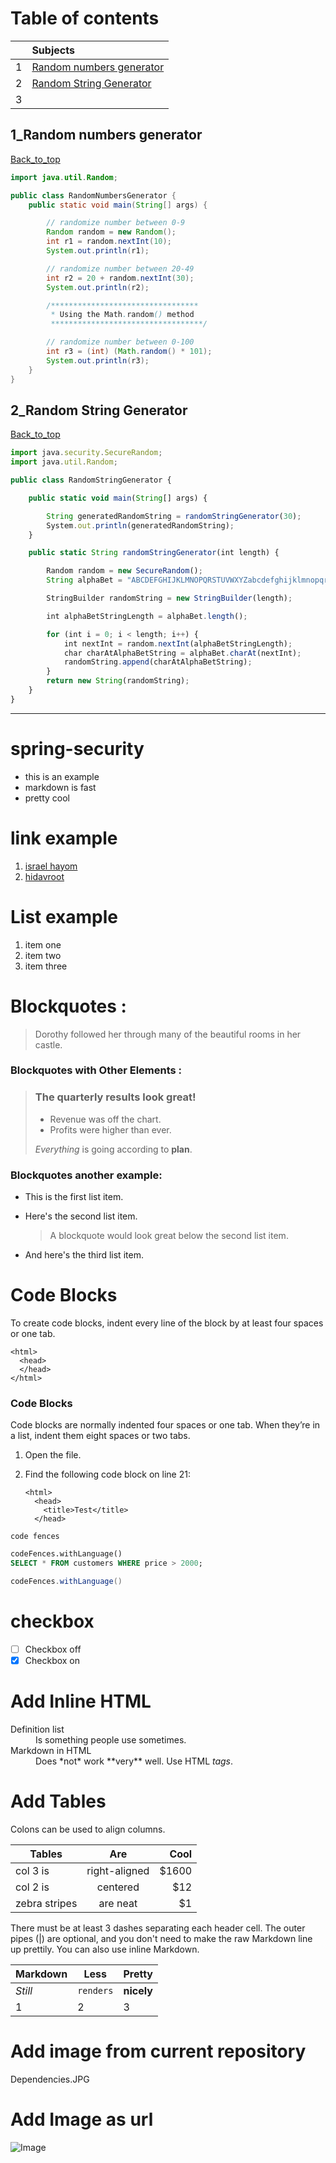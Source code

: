 # Table of contents


|     |  Subjects                                             |
|:---:|:--------------------------------------------------------| 
|  1  |[Random numbers generator](#1_Random-Numbers-Generator)    | 
|  2  |[Random String Generator](#2_Random-String-Generator)      |   
|  3  |                                                         |   


## 1_Random numbers generator

[Back_to_top](#Table-of-contents)
```java
import java.util.Random;

public class RandomNumbersGenerator {
	public static void main(String[] args) {

		// randomize number between 0-9
		Random random = new Random();
		int r1 = random.nextInt(10);
		System.out.println(r1);

		// randomize number between 20-49
		int r2 = 20 + random.nextInt(30);
		System.out.println(r2);

		/*********************************
		 * Using the Math.random() method
		 **********************************/

		// randomize number between 0-100
		int r3 = (int) (Math.random() * 101);
		System.out.println(r3);
	}
}
```
## 2_Random String Generator

[Back_to_top](#Table-of-contents)
```js
import java.security.SecureRandom;
import java.util.Random;

public class RandomStringGenerator {

	public static void main(String[] args) {

		String generatedRandomString = randomStringGenerator(30);
		System.out.println(generatedRandomString);
	}

	public static String randomStringGenerator(int length) {

		Random random = new SecureRandom();
		String alphaBet = "ABCDEFGHIJKLMNOPQRSTUVWXYZabcdefghijklmnopqrstuvwxyz";

		StringBuilder randomString = new StringBuilder(length);

		int alphaBetStringLength = alphaBet.length();

		for (int i = 0; i < length; i++) {
			int nextInt = random.nextInt(alphaBetStringLength);
			char charAtAlphaBetString = alphaBet.charAt(nextInt);
			randomString.append(charAtAlphaBetString);
		}
		return new String(randomString);
	}
}
```



--------------------------------------------------------------------------------------

# spring-security 

* this is an  example
* markdown is fast
* pretty cool

# link example
1. [israel hayom](https://www.israelhayom.co.il/)
2. [hidavroot](https://www.hidabroot.org/)

# List example
1. item one
2. item two
3. item three

# Blockquotes :
> Dorothy followed her through many of the beautiful rooms in her castle.


### Blockquotes with Other Elements  :
> ### The quarterly results look great!
>
> - Revenue was off the chart.
> - Profits were higher than ever.
>
>  *Everything* is going according to **plan**.

### Blockquotes another example:
*   This is the first list item.
*   Here's the second list item.

    > A blockquote would look great below the second list item.

*   And here's the third list item.


# Code Blocks
To create code blocks, indent every line of the block by at least four spaces or one tab.

    <html>
      <head>
      </head>
    </html>

### Code Blocks
Code blocks are normally indented four spaces or one tab. When they’re in a list, indent them eight spaces or two tabs.

1.  Open the file.
2.  Find the following code block on line 21:

        <html>
          <head>
            <title>Test</title>
          </head>
		  

```
code fences
```

```sql
codeFences.withLanguage()
SELECT * FROM customers WHERE price > 2000;
```

```java
codeFences.withLanguage()
```

# checkbox

- [ ] Checkbox off
- [x] Checkbox on

# Add Inline HTML

<dl>
  <dt>Definition list</dt>
  <dd>Is something people use sometimes.</dd>

  <dt>Markdown in HTML</dt>
  <dd>Does *not* work **very** well. Use HTML <em>tags</em>.</dd>
</dl>

# Add Tables
Colons can be used to align columns.

| Tables        | Are           | Cool  |
| ------------- |:-------------:| -----:|
| col 3 is      | right-aligned | $1600 |
| col 2 is      | centered      |   $12 |
| zebra stripes | are neat      |    $1 |

There must be at least 3 dashes separating each header cell.
The outer pipes (|) are optional, and you don't need to make the 
raw Markdown line up prettily. You can also use inline Markdown.

Markdown | Less | Pretty
--- | --- | ---
*Still* | `renders` | **nicely**
1 | 2 | 3

# Add image from current repository
Dependencies.JPG

# Add Image as url
![Image](https://images.unsplash.com/photo-1528132032628-89493baa1e29?ixid=MXwxMjA3fDB8MHxzZWFyY2h8M3x8Z3JlYXR8ZW58MHx8MHw%3D&ixlib=rb-1.2.1&w=1000&q=80)
